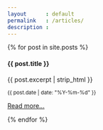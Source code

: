 ```yaml
---
layout      : default
permalink   : /articles/
description :
---
```


{% for post in site.posts %}
<div class="card my-3">
  <div class="card-body">
    <h4 class="card-title">{{ post.title }}</h4>
    <p class="card-text">{{ post.excerpt | strip_html }}</p>
    <p class="card-text"><small class="text-muted">{{ post.date | date: "%Y-%m-%d" }}</small></p>
    <p class="card-text"><a href="{{ post.url | prepend: site.baseurl }}" class="card-link">Read more...</a></p>
  </div>
</div>
{% endfor %}